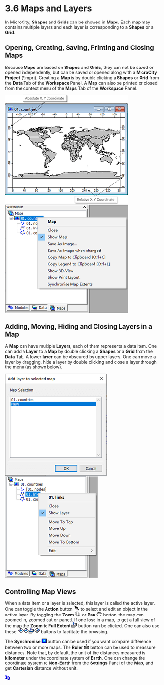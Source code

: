 # 3.6 Maps and Layers
In MicroCity, **Shapes** and **Grids** can be showed in **Maps**. Each map may contains multiple layers and each layer is corresponding to a **Shapes** or a **Grid**.
## Opening, Creating, Saving, Printing and Closing Maps
Because **Maps** are based on **Shapes** and **Grids**, they can not be saved or opened independently, but can be saved or opened along with a **MicroCity Project** (\*.mprj). Creating a **Map** is by double clicking a **Shapes** or **Grid** from the **Data** Tab of the **Workspace** Panel. A **Map** can also be printed or closed from the context menu of the **Maps** Tab of the **Workspace** Panel.

![map_coordinates](imgs/map_coordinates.png) &nbsp; ![map_menu](imgs/map_menu.png)
## Adding, Moving, Hiding and Closing Layers in a Map
A **Map** can have multiple **Layers**, each of them represents a data item. One can add a **Layer** to a **Map** by double clicking a **Shapes** or a **Grid** from the **Data** Tab. A lower **layer** can be obscured by upper layers. One can move a layer by dragging, hide a layer by double clicking and close a layer through the menu (as shown below).

![add_layer](imgs/add_layer.png) &nbsp;&nbsp; ![layer_menu](imgs/layer_menu.png)

## Controlling Map Views
When a data item or a layer is selected, this layer is called the active layer. One can toggle the **Action** button ![b_action](imgs/button_action.png) to select and edit an object in the active layer. By toggling the **Zoom** ![b_zoom](imgs/button_zoom.png) or **Pan** ![b_pan](imgs/button_pan.png) botton, the map can zoomed in, zoomed out or paned. If one lose in a map, to get a full view of the map the **Zoom to Full Extent** ![b_zfull](imgs/button_zoom_full.png) button can be clicked. One can also use these ![b_zlast](imgs/button_zoom_last.png)![b_znext](imgs/button_zoom_next.png)![b_zactive](imgs/button_zoom_active.png)![b_zsel](imgs/button_zoom_selection.png) buttons to facilitate the browsing. 

The **Synchronise** ![b_sync](imgs/button_sync.png) button can be used if you want compare difference between two or more maps. The **Ruler** ![b_ruler](imgs/button_ruler.png) button can be used to meassure distances. Note that, by default, the unit of the distances measured is **kilometer** under the coordinate system of **Earth**. One can change the coordinate system to **Non-Earth** from the **Settings** Panel of the **Map**, and get **Cartesian** distance without unit.

![b_3d](imgs/button_3d.png)
